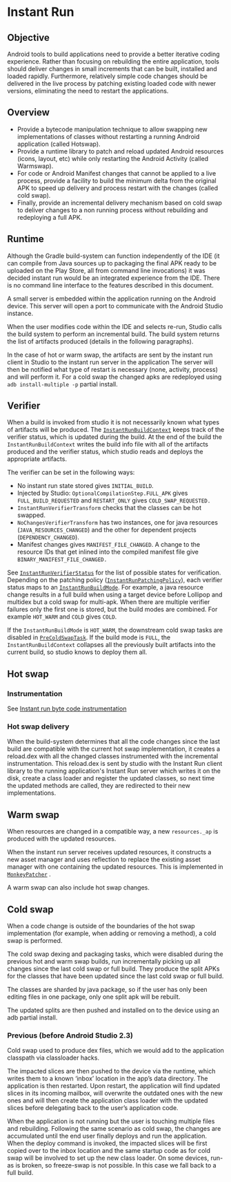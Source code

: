 # Instant Run #

## Objective ##

Android tools to build applications need to provide a better
iterative coding experience. Rather than focusing on rebuilding the entire
application, tools should deliver changes in small increments that can be built,
installed and loaded rapidly. Furthermore, relatively simple code changes should
be delivered in the live process by patching existing loaded code with newer
versions, eliminating the need to restart the applications.

## Overview ##

 * Provide a bytecode manipulation technique to allow swapping new
   implementations of classes without restarting a running Android application
   (called Hotswap).
 * Provide a runtime library to patch and reload updated Android resources
   (icons, layout, etc) while only restarting the Android Activity (called
   Warmswap).
 * For code or Android Manifest changes that cannot be applied to a live
   process, provide a facility to build the minimum delta from the original APK
   to speed up delivery and process restart with the changes (called cold swap).
 * Finally, provide an incremental delivery mechanism based on cold swap to
   deliver changes to a non running process without rebuilding and redeploying a
   full APK.

## Runtime ##

Although the Gradle build-system can function independently of the IDE (it can
compile from Java sources up to packaging the final APK ready to be uploaded on
the Play Store, all from command line invocations) it was decided instant run
would be an integrated experience from the IDE. There is no command line
interface to the features described in this document.

A small server is embedded within the application running on the Android device.
This server will open a port to communicate with the Android Studio instance.

When the user modifies code within the IDE and selects re-run, Studio calls the
build system to perform an incremental build. The build system returns the list
of artifacts produced (details in the following paragraphs).

In the case of hot or warm swap, the artifacts are sent by the instant run
client in Studio to the instant run server in the application The server will
then be notified what type of restart is necessary (none, activity, process) and
will perform it. For a cold swap the changed apks are redeployed using `adb
install-multiple -p` partial install.

## Verifier ##

When a build is invoked from studio it is not necessarily known what types of
artifacts will be produced. The
[`InstantRunBuildContext`](/build-system/gradle-core/src/main/java/com/android/build/gradle/internal/incremental/InstantRunBuildContext.java)
keeps track of the verifier status, which is updated during the build. At the
end of the build the `InstantRunBuildContext` writes the build info file with
all of the artifacts produced and the verifier status, which studio reads and
deploys the appropriate artifacts.

The verifier can be set in the following ways:
* No instant run state stored gives `INITIAL_BUILD`.
* Injected by Studio: `OptionalCompilationStep.FULL_APK` gives
  `FULL_BUILD_REQUESTED` and `RESTART_ONLY` gives `COLD_SWAP_REQUESTED.`
* `InstantRunVerifierTransform` checks that the classes can be hot swapped.
* `NoChangesVerifierTransform` has two instances, one for java resources
  (`JAVA_RESOURCES_CHANGED`) and the other for dependent projects
  (`DEPENDENCY_CHANGED`).
* Manifest changes gives `MANIFEST_FILE_CHANGED`. A change to the resource IDs
  that get inlined into the compiled manifest file give
  `BINARY_MANIFEST_FILE_CHANGED.`


See
[`InstantRunVerifierStatus`](/build-system/instant-run-instrumentation/src/main/java/com/android/build/gradle/internal/incremental/InstantRunVerifierStatus.java)
for the list of possible states for verification. Depending on the patching
policy
([`InstantRunPatchingPolicy`](/build-system/instant-run-instrumentation/src/main/java/com/android/build/gradle/internal/incremental/InstantRunPatchingPolicy.java)),
each verifier status maps to an
[`InstantRunBuildMode`](/build-system/instant-run-instrumentation/src/main/java/com/android/build/gradle/internal/incremental/InstantRunBuildMode.java). For example, a java
resource change results in a full build when using a target device before
Lollipop and multidex but a cold swap for multi-apk. When there are multiple
verifier failures only the first one is stored, but the build modes are
combined. For example `HOT_WARM` and `COLD` gives `COLD`.

If the `InstantRunBuildMode` is `HOT_WARM`, the downstream cold swap tasks are disabled
in
[`PreColdSwapTask`](/build-system/gradle-core/src/main/java/com/android/build/gradle/tasks/PreColdSwapTask.java).
If the build mode is `FULL`, the `InstantRunBuildContext` collapses all the
previously built artifacts into the current build, so studio knows to deploy
them all.

## Hot swap ##

### Instrumentation ###

See [Instant run byte code instrumentation](/build-system/instant-run-instrumentation/README.md)

### Hot swap delivery ###

When the build-system determines that all the code changes since the last build
are compatible with the current hot swap implementation, it creates a reload.dex
with all the changed classes instrumented with the incremental instrumentation.
This reload.dex is sent by studio with the Instant Run client library to the
running application's Instant Run server which writes it on the disk, create a
class loader and register the updated classes, so next time the updated methods
are called, they are redirected to their new implementations.

## Warm swap ##

When resources are changed in a compatible way, a new `resources._ap` is
produced with the updated resources.

When the instant run server receives updated resources, it constructs a new
asset manager and uses reflection to replace the existing asset manager with one
containing the updated resources. This is implemented in
[`MonkeyPatcher`](/instant-run/instant-run-server/src/main/java/com/android/tools/fd/runtime/MonkeyPatcher.java)
.

A warm swap can also include hot swap changes.

## Cold swap ##

When a code change is outside of the boundaries of the hot swap implementation
(for example, when adding or removing a method), a cold swap is performed.

The cold swap dexing and packaging tasks, which were disabled during the
previous hot and warm swap builds, run incrementally picking up all changes
since the last cold swap or full build. They produce the split APKs for the
classes that have been updated since the last cold swap or full build.

The classes are sharded by java package, so if the user has only been editing
files in one package, only one split apk will be rebuilt.

The updated splits are then pushed and installed on to the device using an adb
partial install.

### Previous (before Android Studio 2.3)
Cold swap used to produce dex files, which we would add to the application
classpath via classloader hacks.

The impacted slices are then pushed to the device via the runtime, which writes
them to a known ‘inbox’ location in the app’s data directory. The application is
then restarted. Upon restart, the application will find updated slices in its
incoming mailbox, will overwrite the outdated ones with the new ones and will
then create the application class loader with the updated slices before
delegating back to the user’s application code.

When the application is not running but the user is touching multiple files and
rebuilding. Following the same scenario as cold swap, the changes are accumulated
until the end user finally deploys and run the application. When the deploy
command is invoked, the impacted slices will be first copied over to the inbox
location and the same startup code as for cold swap will be involved to set up
the new class loader. On some devices, run-as is broken, so freeze-swap is not
possible. In this case we fall back to a full build.
